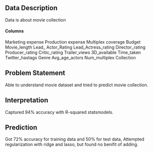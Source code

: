 ## Data Description
Data is about movie collection

#### Columns
Marketing expense
Production expense
Multiplex coverage
Budget
Movie_length
Lead_ Actor_Rating
Lead_Actress_rating
Director_rating
Producer_rating
Critic_rating
Trailer_views
3D_available
Time_taken
Twitter_hastags
Genre
Avg_age_actors
Num_multiplex
Collection

## Problem Statement
Able to understand movie dataset and tried to predict movie collection.

## Interpretation
Captured 94% accuracy with R-squared statsmodels.

## Prediction
Got 72% accuracy for training data and 50% for test data, Attempted regularization with ridge and lasso, but found no benifit of adding.
